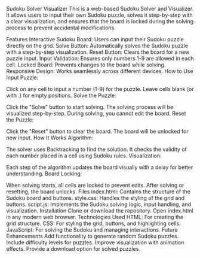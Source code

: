 Sudoku Solver Visualizer
This is a web-based Sudoku Solver and Visualizer. It allows users to input their own Sudoku puzzle, solves it step-by-step with a clear visualization, and ensures that the board is locked during the solving process to prevent accidental modifications.

Features
Interactive Sudoku Board: Users can input their Sudoku puzzle directly on the grid.
Solve Button: Automatically solves the Sudoku puzzle with a step-by-step visualization.
Reset Button: Clears the board for a new puzzle input.
Input Validation: Ensures only numbers 1-9 are allowed in each cell.
Locked Board: Prevents changes to the board while solving.
Responsive Design: Works seamlessly across different devices.
How to Use
Input Puzzle:

Click on any cell to input a number (1-9) for the puzzle.
Leave cells blank (or with .) for empty positions.
Solve the Puzzle:

Click the "Solve" button to start solving.
The solving process will be visualized step-by-step.
During solving, you cannot edit the board.
Reset the Puzzle:

Click the "Reset" button to clear the board.
The board will be unlocked for new input.
How It Works
Algorithm:

The solver uses Backtracking to find the solution.
It checks the validity of each number placed in a cell using Sudoku rules.
Visualization:

Each step of the algorithm updates the board visually with a delay for better understanding.
Board Locking:

When solving starts, all cells are locked to prevent edits.
After solving or resetting, the board unlocks.
Files
index.html: Contains the structure of the Sudoku board and buttons.
style.css: Handles the styling of the grid and buttons.
script.js: Implements the Sudoku solving logic, input handling, and visualization.
Installation
Clone or download the repository.
Open index.html in any modern web browser.
Technologies Used
HTML: For creating the grid structure.
CSS: For styling the grid, buttons, and highlighting cells.
JavaScript: For solving the Sudoku and managing interactions.
Future Enhancements
Add functionality to generate random Sudoku puzzles.
Include difficulty levels for puzzles.
Improve visualization with animation effects.
Provide a download option for solved puzzles.
